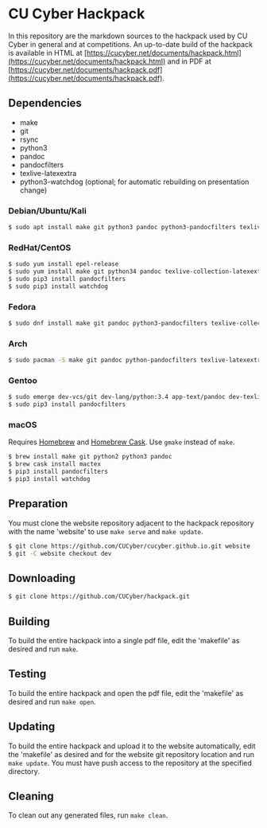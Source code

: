CU Cyber Hackpack
=================

In this repository are the markdown sources to the hackpack used by CU Cyber in general and at competitions. An up-to-date build of the hackpack is available in HTML at [https://cucyber.net/documents/hackpack.html](https://cucyber.net/documents/hackpack.html) and in PDF at [https://cucyber.net/documents/hackpack.pdf](https://cucyber.net/documents/hackpack.pdf).


## Dependencies

* make
* git
* rsync
* python3
* pandoc
* pandocfilters
* texlive-latexextra
* python3-watchdog (optional; for automatic rebuilding on presentation change)


### Debian/Ubuntu/Kali

```sh
$ sudo apt install make git python3 pandoc python3-pandocfilters texlive-latex-extra python3-watchdog
```


### RedHat/CentOS

```sh
$ sudo yum install epel-release
$ sudo yum install make git python34 pandoc texlive-collection-latexextra
$ sudo pip3 install pandocfilters
$ sudo pip3 install watchdog
```


### Fedora

```sh
$ sudo dnf install make git pandoc python3-pandocfilters texlive-collection-latexextra python3-watchdog
```


### Arch

```sh
$ sudo pacman -S make git pandoc python-pandocfilters texlive-latexextra python-watchdog
```


### Gentoo

```sh
$ sudo emerge dev-vcs/git dev-lang/python:3.4 app-text/pandoc dev-texlive/texlive-latexextra dev-python/watchdog
$ sudo pip3 install pandocfilters
```


### macOS

Requires [Homebrew](https://brew.sh/) and [Homebrew Cask](https://caskroom.github.io/). Use `gmake` instead of `make`.

```sh
$ brew install make git python2 python3 pandoc
$ brew cask install mactex
$ pip3 install pandocfilters
$ pip3 install watchdog
```


## Preparation

You must clone the website repository adjacent to the hackpack repository with the name 'website' to use `make serve` and `make update`.

```sh
$ git clone https://github.com/CUCyber/cucyber.github.io.git website
$ git -C website checkout dev
```


## Downloading

```sh
$ git clone https://github.com/CUCyber/hackpack.git
```


## Building

To build the entire hackpack into a single pdf file, edit the 'makefile' as desired and run `make`.


## Testing

To build the entire hackpack and open the pdf file, edit the 'makefile' as desired and run `make open`.


## Updating

To build the entire hackpack and upload it to the website automatically, edit the 'makefile' as desired and for the website git repository location and run `make update`. You must have push access to the repository at the specified directory.


## Cleaning

To clean out any generated files, run `make clean`.
